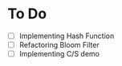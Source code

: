 

# To Do

- [ ] Implementing Hash Function
- [ ] Refactoring Bloom Filter
- [ ] Implementing C/S demo 